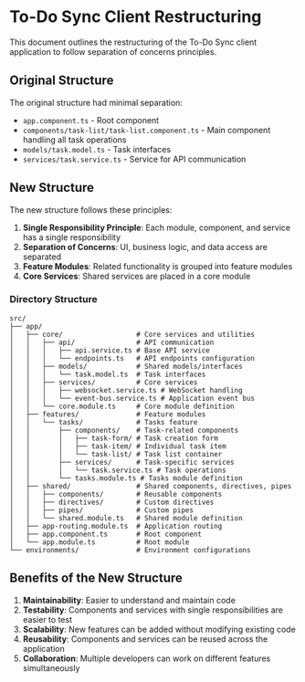 # To-Do Sync Client Restructuring

This document outlines the restructuring of the To-Do Sync client application to follow separation of concerns principles.

## Original Structure
The original structure had minimal separation:
- `app.component.ts` - Root component
- `components/task-list/task-list.component.ts` - Main component handling all task operations
- `models/task.model.ts` - Task interfaces
- `services/task.service.ts` - Service for API communication

## New Structure
The new structure follows these principles:
1. **Single Responsibility Principle**: Each module, component, and service has a single responsibility
2. **Separation of Concerns**: UI, business logic, and data access are separated
3. **Feature Modules**: Related functionality is grouped into feature modules
4. **Core Services**: Shared services are placed in a core module

### Directory Structure
```
src/
├── app/
│   ├── core/                  # Core services and utilities
│   │   ├── api/               # API communication
│   │   │   ├── api.service.ts # Base API service
│   │   │   └── endpoints.ts   # API endpoints configuration
│   │   ├── models/            # Shared models/interfaces
│   │   │   └── task.model.ts  # Task interfaces
│   │   ├── services/          # Core services
│   │   │   ├── websocket.service.ts # WebSocket handling
│   │   │   └── event-bus.service.ts # Application event bus
│   │   └── core.module.ts     # Core module definition
│   ├── features/              # Feature modules
│   │   └── tasks/             # Tasks feature
│   │       ├── components/    # Task-related components
│   │       │   ├── task-form/ # Task creation form
│   │       │   ├── task-item/ # Individual task item
│   │       │   └── task-list/ # Task list container
│   │       ├── services/      # Task-specific services
│   │       │   └── task.service.ts # Task operations
│   │       └── tasks.module.ts # Tasks module definition
│   ├── shared/                # Shared components, directives, pipes
│   │   ├── components/        # Reusable components
│   │   ├── directives/        # Custom directives
│   │   ├── pipes/             # Custom pipes
│   │   └── shared.module.ts   # Shared module definition
│   ├── app-routing.module.ts  # Application routing
│   ├── app.component.ts       # Root component
│   └── app.module.ts          # Root module
└── environments/              # Environment configurations
```

## Benefits of the New Structure
1. **Maintainability**: Easier to understand and maintain code
2. **Testability**: Components and services with single responsibilities are easier to test
3. **Scalability**: New features can be added without modifying existing code
4. **Reusability**: Components and services can be reused across the application
5. **Collaboration**: Multiple developers can work on different features simultaneously
